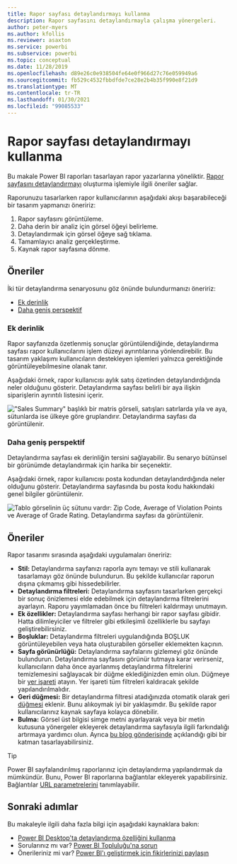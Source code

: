 ```yaml
---
title: Rapor sayfası detaylandırmayı kullanma
description: Rapor sayfasını detaylandırmayla çalışma yönergeleri.
author: peter-myers
ms.author: kfollis
ms.reviewer: asaxton
ms.service: powerbi
ms.subservice: powerbi
ms.topic: conceptual
ms.date: 11/28/2019
ms.openlocfilehash: d89e26c0e938504fe64e0f966d27c76e059949a6
ms.sourcegitcommit: fb529c4532fbbdfde7ce28e2b4b35f990e8f21d9
ms.translationtype: MT
ms.contentlocale: tr-TR
ms.lasthandoff: 01/30/2021
ms.locfileid: "99085533"
---
```

# <a name="use-report-page-drillthrough"></a>Rapor sayfası detaylandırmayı kullanma

Bu makale Power BI raporları tasarlayan rapor yazarlarına yöneliktir. [Rapor sayfasını detaylandırmayı](../create-reports/desktop-drillthrough.md) oluşturma işlemiyle ilgili öneriler sağlar.

Raporunuzu tasarlarken rapor kullanıcılarının aşağıdaki akışı başarabileceği bir tasarım yapmanızı öneririz:

1. Rapor sayfasını görüntüleme.
2. Daha derin bir analiz için görsel öğeyi belirleme.
3. Detaylandırmak için görsel öğeye sağ tıklama.
4. Tamamlayıcı analiz gerçekleştirme.
5. Kaynak rapor sayfasına dönme.

## <a name="suggestions"></a>Öneriler

İki tür detaylandırma senaryosunu göz önünde bulundurmanızı öneririz:

- [Ek derinlik](#additional-depth)
- [Daha geniş perspektif](#broader-perspective)

### <a name="additional-depth"></a>Ek derinlik

Rapor sayfanızda özetlenmiş sonuçlar görüntülendiğinde, detaylandırma sayfası rapor kullanıcılarını işlem düzeyi ayrıntılarına yönlendirebilir. Bu tasarım yaklaşımı kullanıcıların destekleyen işlemleri yalnızca gerektiğinde görüntüleyebilmesine olanak tanır.

Aşağıdaki örnek, rapor kullanıcısı aylık satış özetinden detaylandırdığında neler olduğunu gösterir. Detaylandırma sayfası belirli bir aya ilişkin siparişlerin ayrıntılı listesini içerir.

!["Sales Summary" başlıklı bir matris görseli, satışları satırlarda yıla ve aya, sütunlarda ise ülkeye göre gruplandırır. Detaylandırma sayfası da görüntülenir.](media/report-drillthrough/suggestion-drillthrough-add-depth.png)

### <a name="broader-perspective"></a>Daha geniş perspektif

Detaylandırma sayfası ek derinliğin tersini sağlayabilir. Bu senaryo bütünsel bir görünümde detaylandırmak için harika bir seçenektir.

Aşağıdaki örnek, rapor kullanıcısı posta kodundan detaylandırdığında neler olduğunu gösterir. Detaylandırma sayfasında bu posta kodu hakkındaki genel bilgiler görüntülenir.

![Tablo görselinin üç sütunu vardır: Zip Code, Average of Violation Points ve Average of Grade Rating. Detaylandırma sayfası da görüntülenir.](media/report-drillthrough/suggestion-drillthrough-broader-perspective.png)

## <a name="recommendations"></a>Öneriler

Rapor tasarımı sırasında aşağıdaki uygulamaları öneririz:

- **Stil:** Detaylandırma sayfanızı raporla aynı temayı ve stili kullanarak tasarlamayı göz önünde bulundurun. Bu şekilde kullanıcılar raporun dışına çıkmamış gibi hissedebilirler.
- **Detaylandırma filtreleri:** Detaylandırma sayfasını tasarlarken gerçekçi bir sonuç önizlemesi elde edebilmek için detaylandırma filtrelerini ayarlayın. Raporu yayımlamadan önce bu filtreleri kaldırmayı unutmayın.
- **Ek özellikler:** Detaylandırma sayfası herhangi bir rapor sayfası gibidir. Hatta dilimleyiciler ve filtreler gibi etkileşimli özelliklerle bu sayfayı geliştirebilirsiniz.
- **Boşluklar:** Detaylandırma filtreleri uygulandığında BOŞLUK görüntüleyebilen veya hata oluşturabilen görseller eklemekten kaçının.
- **Sayfa görünürlüğü:** Detaylandırma sayfalarını gizlemeyi göz önünde bulundurun. Detaylandırma sayfasını görünür tutmaya karar verirseniz, kullanıcıların daha önce ayarlanmış detaylandırma filtrelerini temizlemesini sağlayacak bir düğme eklediğinizden emin olun. Düğmeye bir [yer işareti](../create-reports/desktop-bookmarks.md) atayın. Yer işareti tüm filtreleri kaldıracak şekilde yapılandırılmalıdır.
- **Geri düğmesi:** Bir detaylandırma filtresi atadığınızda otomatik olarak geri [düğmesi](../create-reports/desktop-buttons.md) eklenir. Bunu alıkoymak iyi bir yaklaşımdır. Bu şekilde rapor kullanıcılarınız kaynak sayfaya kolayca dönebilir.
- **Bulma:** Görsel üst bilgisi simge metni ayarlayarak veya bir metin kutusuna yönergeler ekleyerek detaylandırma sayfasıyla ilgili farkındalığı artırmaya yardımcı olun. Ayrıca [bu blog gönderisinde](https://alluringbi.com/2019/10/23/overlays-for-true-self-serve-reporting/) açıklandığı gibi bir katman tasarlayabilirsiniz.

> [!TIP]
> Power BI sayfalandırılmış raporlarınız için detaylandırma yapılandırmak da mümkündür. Bunu, Power BI raporlarına bağlantılar ekleyerek yapabilirsiniz. Bağlantılar [URL parametrelerini](https://powerbi.microsoft.com/blog/url-parameters-for-paginated-reports-are-now-available/) tanımlayabilir.

## <a name="next-steps"></a>Sonraki adımlar

Bu makaleyle ilgili daha fazla bilgi için aşağıdaki kaynaklara bakın:

- [Power BI Desktop'ta detaylandırma özelliğini kullanma](../create-reports/desktop-drillthrough.md)
- Sorularınız mı var? [Power BI Topluluğu'na sorun](https://community.powerbi.com/)
- Önerileriniz mi var? [Power BI'ı geliştirmek için fikirlerinizi paylaşın](https://ideas.powerbi.com/)
